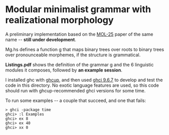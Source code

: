 # Modular minimalist grammar with realizational morphology

A preliminary implementation based on the
[MOL-25](https://mol2025.molweb.xyz/programproceedings.html) paper of
the same name -- **still under development**.

Mg.hs defines a function g that maps binary trees over roots to
binary trees over pronounceable morphemes, if the structure is
grammatical.

**Listings.pdf** shows the definition of the grammar g and
the 6 linguistic modules it composes, followed by
**an example session**. 

I installed ghc with [ghcup](https://www.haskell.org/ghcup/), and then used
[ghci 9.6.7](https://downloads.haskell.org/ghc/latest/docs/users_guide/ghci.html)
to develop and test the code in this directory.
No exotic language features are used, so this code should
run with ghcup-recommended ghci versions for some time.

To run some examples -- a couple that succeed, and one that fails:

```
> ghci -package time
ghci> :l Examples
ghci> ex 8
ghci> ex 40
ghci> xx 0
```
